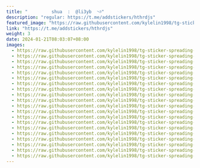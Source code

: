 ```yaml
---
title: "‌ ‌ ‌ ‌ ‌ ‌  ‌ ‌ ‌shua  :  @li3yb  ꣼"
description: "regular: https://t.me/addstickers/hthrdjs"
featured_image: "https://raw.githubusercontent.com/kylelin1998/tg-sticker-spreading-worldwide-images/main/img/377c063f-edae-4f58-8b03-f2f013962677.jpg"
link: "https://t.me/addstickers/hthrdjs"
weight: 3
date: 2024-01-21T08:03:07+08:00
images:
  - https://raw.githubusercontent.com/kylelin1998/tg-sticker-spreading-worldwide-images/main/img/377c063f-edae-4f58-8b03-f2f013962677.jpg
  - https://raw.githubusercontent.com/kylelin1998/tg-sticker-spreading-worldwide-images/main/img/0dbf2fd4-b4fd-4568-a5ac-42a639a30b47.jpg
  - https://raw.githubusercontent.com/kylelin1998/tg-sticker-spreading-worldwide-images/main/img/e45f1483-923c-4172-90cc-9ecfa6f95bd1.jpg
  - https://raw.githubusercontent.com/kylelin1998/tg-sticker-spreading-worldwide-images/main/img/cf97a6a3-209d-4c5a-acaf-83a1cfc0e299.jpg
  - https://raw.githubusercontent.com/kylelin1998/tg-sticker-spreading-worldwide-images/main/img/235a6dd1-8270-4b01-9351-98afae276c4b.jpg
  - https://raw.githubusercontent.com/kylelin1998/tg-sticker-spreading-worldwide-images/main/img/8539a8b6-8224-4588-9250-7638af65f9e2.jpg
  - https://raw.githubusercontent.com/kylelin1998/tg-sticker-spreading-worldwide-images/main/img/c0ff8b42-a315-4aa4-b134-1acc485bc173.jpg
  - https://raw.githubusercontent.com/kylelin1998/tg-sticker-spreading-worldwide-images/main/img/a852dbc8-57e8-4197-a603-0769e9a0f612.jpg
  - https://raw.githubusercontent.com/kylelin1998/tg-sticker-spreading-worldwide-images/main/img/2ae18c5c-9534-4f37-a3fb-52b88b987b77.jpg
  - https://raw.githubusercontent.com/kylelin1998/tg-sticker-spreading-worldwide-images/main/img/d1137130-9894-43e2-a4fb-5b0c51716657.jpg
  - https://raw.githubusercontent.com/kylelin1998/tg-sticker-spreading-worldwide-images/main/img/a040b967-9927-4301-aadd-5f57a0533ac2.jpg
  - https://raw.githubusercontent.com/kylelin1998/tg-sticker-spreading-worldwide-images/main/img/f5fad8ac-dc78-4b86-9e1f-1abfef0e8a2a.jpg
  - https://raw.githubusercontent.com/kylelin1998/tg-sticker-spreading-worldwide-images/main/img/ac7a5ae0-672f-41a2-8973-825cd52a65ce.jpg
  - https://raw.githubusercontent.com/kylelin1998/tg-sticker-spreading-worldwide-images/main/img/6d4249ff-e11a-40ea-8a31-b5768063d0a1.jpg
  - https://raw.githubusercontent.com/kylelin1998/tg-sticker-spreading-worldwide-images/main/img/f0e85718-d14f-4a40-84c4-038d162f01e2.jpg
  - https://raw.githubusercontent.com/kylelin1998/tg-sticker-spreading-worldwide-images/main/img/b9170f31-b732-4540-a45f-3cef332a34e7.jpg
  - https://raw.githubusercontent.com/kylelin1998/tg-sticker-spreading-worldwide-images/main/img/06a7f50b-7d14-426f-988f-48651755b722.jpg
  - https://raw.githubusercontent.com/kylelin1998/tg-sticker-spreading-worldwide-images/main/img/abbce969-942a-4376-9040-18544a7b12f3.jpg
  - https://raw.githubusercontent.com/kylelin1998/tg-sticker-spreading-worldwide-images/main/img/52193d93-8c01-46f7-a149-e498909f3be4.jpg
  - https://raw.githubusercontent.com/kylelin1998/tg-sticker-spreading-worldwide-images/main/img/011c4110-26bf-442c-9ab1-942bf8376af8.jpg
---
```

